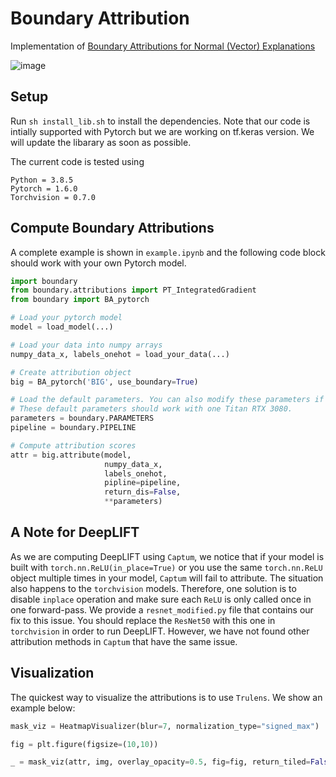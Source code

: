 # Boundary Attribution
Implementation of [Boundary Attributions for Normal (Vector) Explanations](https://arxiv.org/pdf/2103.11257.pdf)

![image](media/demo.png)

## Setup
Run `sh install_lib.sh` to install the dependencies. Note that our code is intially supported with Pytorch but we are working on tf.keras version. We will update the libarary as soon as possible. 

The current code is tested using 
```
Python = 3.8.5
Pytorch = 1.6.0
Torchvision = 0.7.0
```

## Compute Boundary Attributions

A complete example is shown in `example.ipynb` and the following code block should work with your own Pytorch model.

```python
import boundary
from boundary.attributions import PT_IntegratedGradient
from boundary import BA_pytorch

# Load your pytorch model
model = load_model(...) 

# Load your data into numpy arrays
numpy_data_x, labels_onehot = load_your_data(...)

# Create attribution object 
big = BA_pytorch('BIG', use_boundary=True)

# Load the default parameters. You can also modify these parameters if needed. 
# These default parameters should work with one Titan RTX 3080.
parameters = boundary.PARAMETERS
pipeline = boundary.PIPELINE

# Compute attribution scores
attr = big.attribute(model,
                     numpy_data_x,
                     labels_onehot,
                     pipline=pipeline,
                     return_dis=False,
                     **parameters)
```


## A Note for DeepLIFT
As we are computing DeepLIFT using `Captum`, we notice that if your model is built with `torch.nn.ReLU(in_place=True)` or you use the same `torch.nn.ReLU` object multiple times in your model, `Captum` will fail to attribute. The situation also happens to the `torchvision` models. Therefore, one solution is to disable `inplace` operation and make sure each `ReLU` is only called once in one forward-pass. We provide a `resnet_modified.py` file that contains our fix to this issue. You should replace the `ResNet50` with this one in `torchvision` in order to run DeepLIFT. However, we have not found other attribution methods in `Captum` that have the same issue. 

## Visualization

The quickest way to visualize the attributions is to use `Trulens`. We show an example below:

```python
mask_viz = HeatmapVisualizer(blur=7, normalization_type="signed_max")

fig = plt.figure(figsize=(10,10))

_ = mask_viz(attr, img, overlay_opacity=0.5, fig=fig, return_tiled=False)
```












